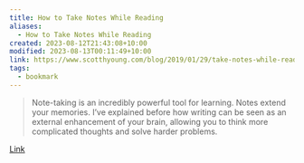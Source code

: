 ```yaml
---
title: How to Take Notes While Reading
aliases:
  - How to Take Notes While Reading
created: 2023-08-12T21:43:08+10:00
modified: 2023-08-13T00:11:49+10:00
link: https://www.scotthyoung.com/blog/2019/01/29/take-notes-while-reading/
tags:
  - bookmark
---
```


> Note-taking is an incredibly powerful tool for learning. Notes extend your memories. I’ve explained before how writing can be seen as an external enhancement of your brain, allowing you to think more complicated thoughts and solve harder problems.

[Link](https://www.scotthyoung.com/blog/2019/01/29/take-notes-while-reading/)